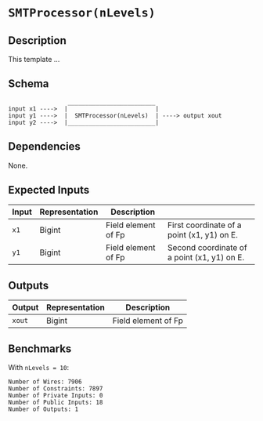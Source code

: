 # `SMTProcessor(nLevels)`

## Description

This template ...

## Schema

```
                 _________________________     
input x1 ---->  |                         |
input y1 ---->  |  SMTProcessor(nLevels)  | ----> output xout
input y2 ---->  |_________________________|     
```

## Dependencies

None.

## Expected Inputs

| Input         | Representation | Description         |                                             |
| ------------- | -------------  | -------------       | -------------                               |
| `x1`          | Bigint         | Field element of Fp | First coordinate of a point (x1, y1) on E.  |
| `y1`          | Bigint         | Field element of Fp | Second coordinate of a point (x1, y1) on E. |

## Outputs

| Output          | Representation | Description         |           
| -------------   | -------------  | -------------       | 
| `xout`          | Bigint         | Field element of Fp | 


## Benchmarks 

With `nLevels = 10`:
```
Number of Wires: 7906
Number of Constraints: 7897
Number of Private Inputs: 0
Number of Public Inputs: 18
Number of Outputs: 1
```
